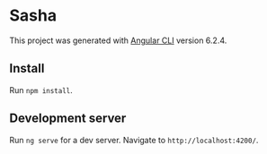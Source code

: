 # Sasha

This project was generated with [Angular CLI](https://github.com/angular/angular-cli) version 6.2.4.

## Install 

Run `npm install`.

## Development server

Run `ng serve` for a dev server. Navigate to `http://localhost:4200/`.


